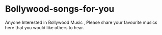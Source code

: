 # Bollywood-songs-for-you
Anyone Interested in Bollywood Music , Please share your favourite musics here that you would like others to hear.
